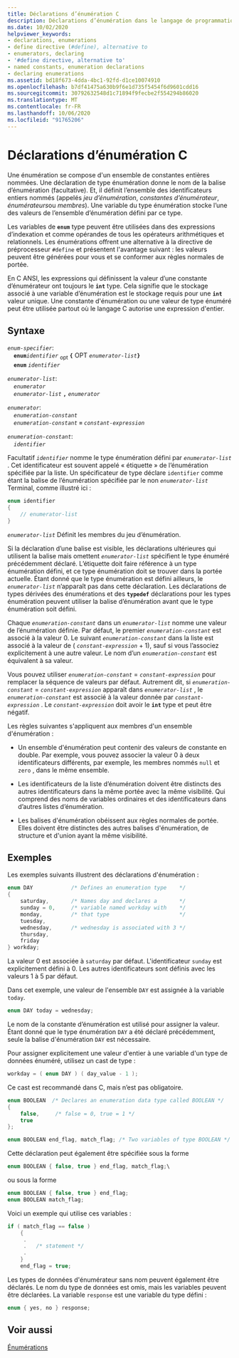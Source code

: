 ```yaml
---
title: Déclarations d’énumération C
description: Déclarations d’énumération dans le langage de programmation C.
ms.date: 10/02/2020
helpviewer_keywords:
- declarations, enumerations
- define directive (#define), alternative to
- enumerators, declaring
- '#define directive, alternative to'
- named constants, enumeration declarations
- declaring enumerations
ms.assetid: bd18f673-4dda-4bc1-92fd-d1ce10074910
ms.openlocfilehash: b7df41475a630b9f6e1d735f5454f6d9601cdd16
ms.sourcegitcommit: 30792632548d1c71894f9fecbe2f554294b86020
ms.translationtype: MT
ms.contentlocale: fr-FR
ms.lasthandoff: 10/06/2020
ms.locfileid: "91765206"
---
```

# <a name="c-enumeration-declarations"></a>Déclarations d’énumération C

Une énumération se compose d'un ensemble de constantes entières nommées. Une déclaration de type énumération donne le nom de la balise d’énumération (facultative). Et, il définit l’ensemble des identificateurs entiers nommés (appelés *jeu d’énumération*, *constantes d’énumérateur*, *énumérateurs*ou *membres*). Une variable du type énumération stocke l’une des valeurs de l’ensemble d’énumération défini par ce type.

Les variables de **`enum`** type peuvent être utilisées dans des expressions d’indexation et comme opérandes de tous les opérateurs arithmétiques et relationnels. Les énumérations offrent une alternative à la directive de préprocesseur `#define` et présentent l'avantage suivant : les valeurs peuvent être générées pour vous et se conformer aux règles normales de portée.

En C ANSI, les expressions qui définissent la valeur d’une constante d’énumérateur ont toujours le **`int`** type. Cela signifie que le stockage associé à une variable d’énumération est le stockage requis pour une **`int`** valeur unique. Une constante d'énumération ou une valeur de type énuméré peut être utilisée partout où le langage C autorise une expression d'entier.

## <a name="syntax"></a>Syntaxe

*`enum-specifier`*:\
&emsp;**`enum`***`identifier`* <sub>opt</sub> **`{`** OPT *`enumerator-list`***`}`**\
&emsp;**`enum`** *`identifier`*

*`enumerator-list`*:\
&emsp;*`enumerator`*\
&emsp;*`enumerator-list`* **`,`** *`enumerator`*

*`enumerator`*:\
&emsp;*`enumeration-constant`*\
&emsp;*`enumeration-constant`* **`=`** *`constant-expression`*

*`enumeration-constant`*:\
&emsp;*`identifier`*

Facultatif *`identifier`* nomme le type énumération défini par *`enumerator-list`* . Cet identificateur est souvent appelé « étiquette » de l’énumération spécifiée par la liste. Un spécificateur de type déclare `identifier` comme étant la balise de l’énumération spécifiée par le non *`enumerator-list`* Terminal, comme illustré ici :

```C
enum identifier
{
    // enumerator-list
}
```

*`enumerator-list`* Définit les membres du jeu d’énumération.

Si la déclaration d’une balise est visible, les déclarations ultérieures qui utilisent la balise mais omettent *`enumerator-list`* spécifient le type énuméré précédemment déclaré. L’étiquette doit faire référence à un type énumération défini, et ce type énumération doit se trouver dans la portée actuelle. Étant donné que le type énumération est défini ailleurs, le *`enumerator-list`* n’apparaît pas dans cette déclaration. Les déclarations de types dérivées des énumérations et des **`typedef`** déclarations pour les types énumération peuvent utiliser la balise d’énumération avant que le type énumération soit défini.

Chaque *`enumeration-constant`* dans un *`enumerator-list`* nomme une valeur de l’énumération définie. Par défaut, le premier *`enumeration-constant`* est associé à la valeur 0. Le suivant *`enumeration-constant`* dans la liste est associé à la valeur de ( *`constant-expression`* + 1), sauf si vous l’associez explicitement à une autre valeur. Le nom d’un *`enumeration-constant`* est équivalent à sa valeur.

Vous pouvez utiliser *`enumeration-constant`*  =  *`constant-expression`* pour remplacer la séquence de valeurs par défaut. Autrement dit, si *`enumeration-constant`*  =  *`constant-expression`* apparaît dans *`enumerator-list`* , le *`enumeration-constant`* est associé à la valeur donnée par *`constant-expression`* . Le *`constant-expression`* doit avoir le **`int`** type et peut être négatif.

Les règles suivantes s'appliquent aux membres d'un ensemble d'énumération :

- Un ensemble d'énumération peut contenir des valeurs de constante en double. Par exemple, vous pouvez associer la valeur 0 à deux identificateurs différents, par exemple, les membres nommés `null` et `zero` , dans le même ensemble.

- Les identificateurs de la liste d’énumération doivent être distincts des autres identificateurs dans la même portée avec la même visibilité. Qui comprend des noms de variables ordinaires et des identificateurs dans d’autres listes d’énumération.

- Les balises d'énumération obéissent aux règles normales de portée. Elles doivent être distinctes des autres balises d'énumération, de structure et d'union ayant la même visibilité.

## <a name="examples"></a>Exemples

Les exemples suivants illustrent des déclarations d'énumération :

```C
enum DAY            /* Defines an enumeration type    */
{
    saturday,       /* Names day and declares a       */
    sunday = 0,     /* variable named workday with    */
    monday,         /* that type                      */
    tuesday,
    wednesday,      /* wednesday is associated with 3 */
    thursday,
    friday
} workday;
```

La valeur 0 est associée à `saturday` par défaut. L'identificateur `sunday` est explicitement défini à 0. Les autres identificateurs sont définis avec les valeurs 1 à 5 par défaut.

Dans cet exemple, une valeur de l'ensemble `DAY` est assignée à la variable `today`.

```C
enum DAY today = wednesday;
```

Le nom de la constante d’énumération est utilisé pour assigner la valeur. Étant donné que le type énumération `DAY` a été déclaré précédemment, seule la balise d'énumération `DAY` est nécessaire.

Pour assigner explicitement une valeur d'entier à une variable d'un type de données énuméré, utilisez un cast de type :

```C
workday = ( enum DAY ) ( day_value - 1 );
```

Ce cast est recommandé dans C, mais n’est pas obligatoire.

```C
enum BOOLEAN  /* Declares an enumeration data type called BOOLEAN */
{
    false,     /* false = 0, true = 1 */
    true
};

enum BOOLEAN end_flag, match_flag; /* Two variables of type BOOLEAN */
```

Cette déclaration peut également être spécifiée sous la forme

```C
enum BOOLEAN { false, true } end_flag, match_flag;\
```

ou sous la forme

```C
enum BOOLEAN { false, true } end_flag;
enum BOOLEAN match_flag;
```

Voici un exemple qui utilise ces variables :

```C
if ( match_flag == false )
    {
     .
     .   /* statement */
     .
    }
    end_flag = true;
```

Les types de données d'énumérateur sans nom peuvent également être déclarés. Le nom du type de données est omis, mais les variables peuvent être déclarées. La variable `response` est une variable du type défini :

```C
enum { yes, no } response;
```

## <a name="see-also"></a>Voir aussi

[Énumérations](../cpp/enumerations-cpp.md)
